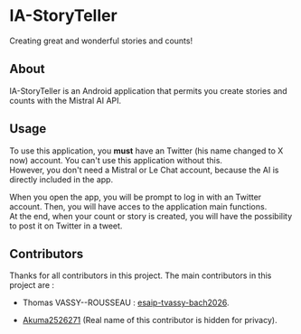 # IA-StoryTeller
Creating great and wonderful stories and counts!
## About
IA-StoryTeller is an Android application that permits you create stories and counts with the Mistral AI API.
## Usage
To use this application, you **must** have an Twitter (his name changed to X now) account. You can't use this application without this.<br />However, you don't need a Mistral or Le Chat account, because the AI is directly included in the app.

When you open the app, you will be prompt to log in with an Twitter account. Then, you will have acces to the application main functions.<br />At the end, when your count or story is created, you will have the possibility to post it on Twitter in a tweet.
## Contributors
Thanks for all contributors in this project. The main contributors in this project are :

* Thomas VASSY--ROUSSEAU : [esaip-tvassy-bach2026](https://github.com/esaip-tvassy-bach2026).

* [Akuma2526271](https://github.com/Akuma2526271) (Real name of this contributor is hidden for privacy).